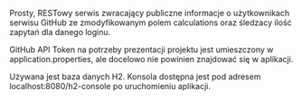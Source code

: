 Prosty, RESTowy serwis zwracający publiczne informacje o użytkownikach serwisu GitHub ze zmodyfikowanym polem calculations oraz śledzacy ilość zapytań dla danego loginu.

GitHub API Token na potrzeby prezentacji projektu jest umieszczony w application.properties, ale docelowo nie powinien znajdować się w aplikacji.

Używana jest baza danych H2. Konsola dostępna jest pod adresem localhost:8080/h2-console po uruchomieniu aplikacji.
